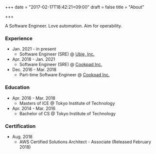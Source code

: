 +++
date = "2017-02-17T18:42:21+09:00"
draft = false
title = "About"

+++

A Software Engineer. Love automation. Aim for operability.

### Experience

- Jan. 2021 - in present
    - Software Engineer (SRE) @ [Ubie, Inc.](https://ubie.life/)
- Apr. 2018 - Jan. 2021
    - Software Engineer (SRE) @ [Cookpad Inc.](https://info.cookpad.com/)
- Dec. 2016 - Mar. 2018
    - Part-time Software Engineer @ [Cookpad Inc.](https://info.cookpad.com/)

### Education

- Apr. 2016 - Mar. 2018
    - Masters of ICE @ Tokyo Institute of Technology
- Apr. 2014 - Mar. 2016
    - Bachelor of CS @ Tokyo Institute of Technology

### Certification

- Aug. 2018
    - AWS Certified Solutions Architect - Associate (Released February 2018)
